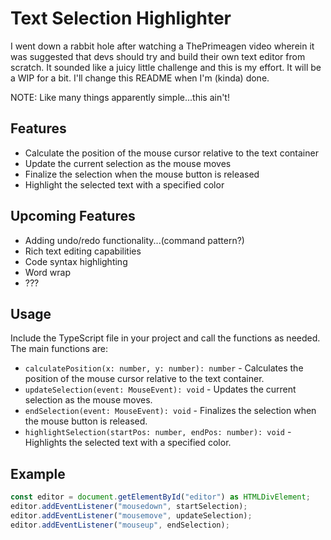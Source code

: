 # Text Selection Highlighter

I went down a rabbit hole after watching a ThePrimeagen video wherein it was suggested that devs should try and build their own text editor from scratch. It sounded like a juicy little challenge and this is my effort. It will be a WIP for a bit. I'll change this README when I'm (kinda) done.

NOTE: Like many things apparently simple...this ain't!

## Features

-   Calculate the position of the mouse cursor relative to the text container
-   Update the current selection as the mouse moves
-   Finalize the selection when the mouse button is released
-   Highlight the selected text with a specified color

## Upcoming Features

-   Adding undo/redo functionality...(command pattern?)
-   Rich text editing capabilities
-   Code syntax highlighting
-   Word wrap
-   ???

## Usage

Include the TypeScript file in your project and call the functions as needed. The main functions are:

-   `calculatePosition(x: number, y: number): number` - Calculates the position of the mouse cursor relative to the text container.
-   `updateSelection(event: MouseEvent): void` - Updates the current selection as the mouse moves.
-   `endSelection(event: MouseEvent): void` - Finalizes the selection when the mouse button is released.
-   `highlightSelection(startPos: number, endPos: number): void` - Highlights the selected text with a specified color.

## Example

```typescript
const editor = document.getElementById("editor") as HTMLDivElement;
editor.addEventListener("mousedown", startSelection);
editor.addEventListener("mousemove", updateSelection);
editor.addEventListener("mouseup", endSelection);
```
